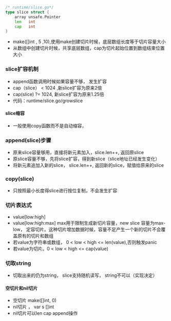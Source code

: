 ```go
/* runtime/slice.go*/
type slice struct {
	array unsafe.Pointer
	len   int
	cap   int
}
```

- make([]int , 5 ,10),使用make创建切片时候，底层数组长度等于切片容量大小
- 从数组中创建切片时候，共享底层数组，cap为切片起始位置到数组结束位置大小

### slice扩容机制

- append函数调用时候如果容量不够， 发生扩容
- cap（slice） < 1024 ,新slice扩容为原来2倍
- cap(slice) ?= 1024, 新slice扩容为原来1.25倍
- 代码：runtime/slice.go/growslice

#### slice缩容

- 一般使用copy函数而不是自动缩容，

### append(slice)步骤

- 原来slice容量够用，直接将新元素加入，slice.len++, 返回原slice
- 原slice容量不够，先将slice扩容，得到新slice（slice地址已经发生变化）
- 将新元素追加入新的slice， slice.len++, 返回新的slice，赋值给原来的slice

### copy(slice)

- 只按照最小长度得slice进行按位复制，不会发生扩容

### 切片表达式

- value[low:high]
- value[low:high:max]  max用于限制生成新切片容量，new slice 容量为max-low， 定容切片。这种切片增加数据时候，容量不足产生一个新的切片不会覆盖原有的切片和数组
- 若value为字符串或数组，  0 < low < high <= len(value),否则触发panic
- 若value为切片。0 < low < high <= cap(value)

### 切取string

- 切取出来的仍为string， slice支持随机读写， string不可以（实现决定）

#### 空切片和nil切片

- 空切片 make([]int, 0)
- nil切片 ， var s []int
- nil切片可以len cap append操作